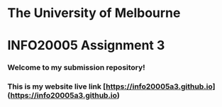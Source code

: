 # The University of Melbourne

# INFO20005 Assignment 3

### Welcome to my submission repository!

### This is my website live link [https://info20005a3.github.io] (https://info20005a3.github.io)